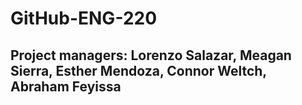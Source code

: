 # GitHub-ENG-220

## Project managers: Lorenzo Salazar, Meagan Sierra, Esther Mendoza, Connor Weltch, Abraham Feyissa
